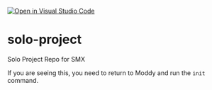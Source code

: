 [![Open in Visual Studio Code](https://classroom.github.com/assets/open-in-vscode-c66648af7eb3fe8bc4f294546bfd86ef473780cde1dea487d3c4ff354943c9ae.svg)](https://classroom.github.com/online_ide?assignment_repo_id=9724839&assignment_repo_type=AssignmentRepo)
# solo-project
Solo Project Repo for SMX

If you are seeing this, you need to return to Moddy and run the `init` command.
